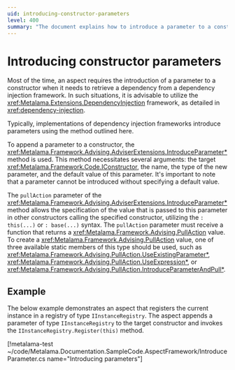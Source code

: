 ```yaml
---
uid: introducing-constructor-parameters
level: 400
summary: "The document explains how to introduce a parameter to a constructor using the Metalama.Extensions.DependencyInjection framework, specifically the AdviserExtensions.IntroduceParameter method. It also provides a relevant example."
---
```


# Introducing constructor parameters

Most of the time, an aspect requires the introduction of a parameter to a constructor when it needs to retrieve a dependency from a dependency injection framework. In such situations, it is advisable to utilize the <xref:Metalama.Extensions.DependencyInjection> framework, as detailed in <xref:dependency-injection>.

Typically, implementations of dependency injection frameworks introduce parameters using the method outlined here.

To append a parameter to a constructor, the <xref:Metalama.Framework.Advising.AdviserExtensions.IntroduceParameter*> method is used. This method necessitates several arguments: the target <xref:Metalama.Framework.Code.IConstructor>, the name, the type of the new parameter, and the default value of this parameter. It's important to note that a parameter cannot be introduced without specifying a default value.

The `pullAction` parameter of the <xref:Metalama.Framework.Advising.AdviserExtensions.IntroduceParameter*> method allows the specification of the value that is passed to this parameter in other constructors calling the specified constructor, utilizing the `: this(...)` or `: base(...)` syntax. The `pullAction` parameter must receive a function that returns a <xref:Metalama.Framework.Advising.PullAction> value. To create a <xref:Metalama.Framework.Advising.PullAction> value, one of three available static members of this type should be used, such as <xref:Metalama.Framework.Advising.PullAction.UseExistingParameter*>, <xref:Metalama.Framework.Advising.PullAction.UseExpression*>, or <xref:Metalama.Framework.Advising.PullAction.IntroduceParameterAndPull*>.

## Example

The below example demonstrates an aspect that registers the current instance in a registry of type `IInstanceRegistry`. The aspect appends a parameter of type `IInstanceRegistry` to the target constructor and invokes the `IInstanceRegistry.Register(this)` method.

[!metalama-test ~/code/Metalama.Documentation.SampleCode.AspectFramework/IntroduceParameter.cs name="Introducing parameters"]



